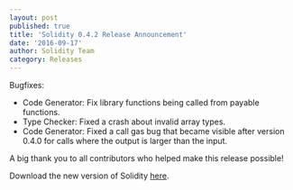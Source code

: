 ```yaml
---
layout: post
published: true
title: 'Solidity 0.4.2 Release Announcement'
date: '2016-09-17'
author: Solidity Team
category: Releases
---
```


Bugfixes:
- Code Generator: Fix library functions being called from payable functions.
- Type Checker: Fixed a crash about invalid array types.
- Code Generator: Fixed a call gas bug that became visible after
  version 0.4.0 for calls where the output is larger than the input.


A big thank you to all contributors who helped make this release possible!

Download the new version of Solidity [here](https://github.com/ethereum/solidity/releases/tag/v0.4.2).
  